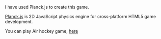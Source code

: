 I have used Planck.js to create this game.

[Planck.js](https://github.com/shakiba/planck.js) is 2D JavaScript physics engine for cross-platform HTML5 game development.

You can play Air hockey game, [here](https://air-hockey-.glitch.me/)